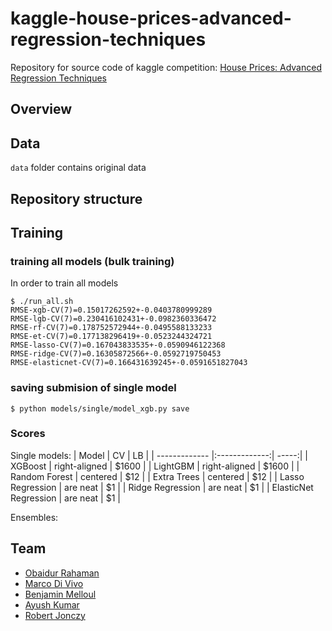 # kaggle-house-prices-advanced-regression-techniques
Repository for source code of kaggle competition: [House Prices: Advanced Regression Techniques](https://www.kaggle.com/c/house-prices-advanced-regression-techniques)

## Overview

## Data

`data` folder contains original data

## Repository structure

## Training

### training all models (bulk training)

In order to train all models
```
$ ./run_all.sh
RMSE-xgb-CV(7)=0.15017262592+-0.0403780999289
RMSE-lgb-CV(7)=0.230416102431+-0.0982360336472
RMSE-rf-CV(7)=0.178752572944+-0.0495588133233
RMSE-et-CV(7)=0.177138296419+-0.0523244324721
RMSE-lasso-CV(7)=0.167043833535+-0.0590946122368
RMSE-ridge-CV(7)=0.16305872566+-0.0592719750453
RMSE-elasticnet-CV(7)=0.166431639245+-0.0591651827043
```

### saving submision of single model

```
$ python models/single/model_xgb.py save
```

### Scores

Single models:
| Model                      | CV            | LB    |
| -------------              |:-------------:| -----:|
| XGBoost                    | right-aligned | $1600 |
| LightGBM                   | right-aligned | $1600 |
| Random Forest              | centered      |   $12 |
| Extra Trees                | centered      |   $12 |
| Lasso Regression           | are neat      |    $1 |
| Ridge Regression           | are neat      |    $1 |
| ElasticNet Regression      | are neat      |    $1 |

Ensembles:


## Team
- [Obaidur Rahaman](https://github.com/obaidur-rahaman)
- [Marco Di Vivo](https://github.com/divivoma)
- [Benjamin Melloul]()
- [Ayush Kumar](https://github.com/swifty1)
- [Robert Jonczy](https://github.com/rjonczy)

